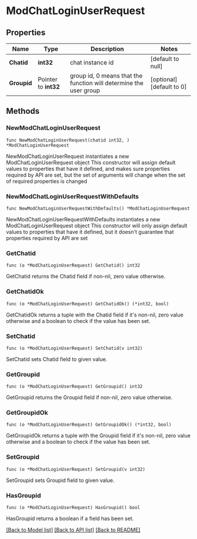# ModChatLoginUserRequest

## Properties

Name | Type | Description | Notes
------------ | ------------- | ------------- | -------------
**Chatid** | **int32** | chat instance id | [default to null]
**Groupid** | Pointer to **int32** | group id, 0 means that the function will determine the user group | [optional] [default to 0]

## Methods

### NewModChatLoginUserRequest

`func NewModChatLoginUserRequest(chatid int32, ) *ModChatLoginUserRequest`

NewModChatLoginUserRequest instantiates a new ModChatLoginUserRequest object
This constructor will assign default values to properties that have it defined,
and makes sure properties required by API are set, but the set of arguments
will change when the set of required properties is changed

### NewModChatLoginUserRequestWithDefaults

`func NewModChatLoginUserRequestWithDefaults() *ModChatLoginUserRequest`

NewModChatLoginUserRequestWithDefaults instantiates a new ModChatLoginUserRequest object
This constructor will only assign default values to properties that have it defined,
but it doesn't guarantee that properties required by API are set

### GetChatid

`func (o *ModChatLoginUserRequest) GetChatid() int32`

GetChatid returns the Chatid field if non-nil, zero value otherwise.

### GetChatidOk

`func (o *ModChatLoginUserRequest) GetChatidOk() (*int32, bool)`

GetChatidOk returns a tuple with the Chatid field if it's non-nil, zero value otherwise
and a boolean to check if the value has been set.

### SetChatid

`func (o *ModChatLoginUserRequest) SetChatid(v int32)`

SetChatid sets Chatid field to given value.


### GetGroupid

`func (o *ModChatLoginUserRequest) GetGroupid() int32`

GetGroupid returns the Groupid field if non-nil, zero value otherwise.

### GetGroupidOk

`func (o *ModChatLoginUserRequest) GetGroupidOk() (*int32, bool)`

GetGroupidOk returns a tuple with the Groupid field if it's non-nil, zero value otherwise
and a boolean to check if the value has been set.

### SetGroupid

`func (o *ModChatLoginUserRequest) SetGroupid(v int32)`

SetGroupid sets Groupid field to given value.

### HasGroupid

`func (o *ModChatLoginUserRequest) HasGroupid() bool`

HasGroupid returns a boolean if a field has been set.


[[Back to Model list]](../README.md#documentation-for-models) [[Back to API list]](../README.md#documentation-for-api-endpoints) [[Back to README]](../README.md)


